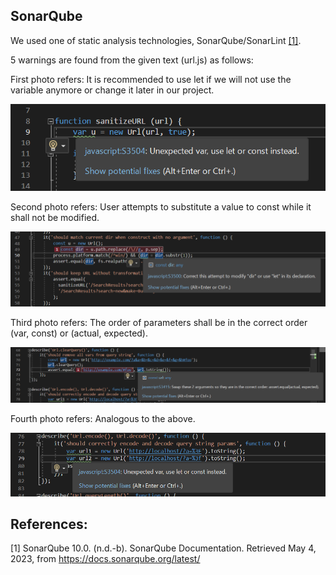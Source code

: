 ## SonarQube

We used one of static analysis technologies, SonarQube/SonarLint [[1]](#1).


5 warnings are found from the given text (url.js) as follows:

First photo refers:
It is recommended to use let if we will not use the variable anymore or change it later in our project.

![](static_analysis_ss/warning1.PNG)

Second photo refers:
User attempts to substitute a value to const while it shall not be modified.

![](static_analysis_ss/warning2.PNG)

Third photo refers:
The order of parameters shall be in the correct order (var, const) or (actual, expected). 

![](static_analysis_ss/warning3.PNG)

Fourth photo refers:
Analogous to the above.

![](static_analysis_ss/warning4.PNG)


## References:
<a id="1">[1]</a> 
SonarQube 10.0. (n.d.-b). SonarQube Documentation. Retrieved May 4, 2023, from https://docs.sonarqube.org/latest/
